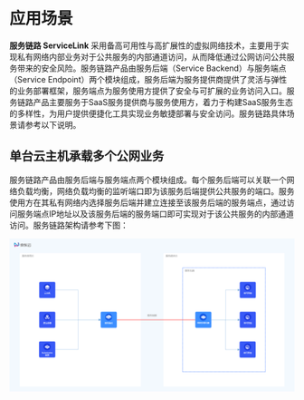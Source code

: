# 应用场景

**服务链路 ServiceLink** 采用备高可用性与高扩展性的虚拟网络技术，主要用于实现私有网络内部业务对于公共服务的内部通道访问，从而降低通过公网访问公共服务带来的安全风险。服务链路产品由服务后端（Service Backend）与服务端点（Service Endpoint）两个模块组成，服务后端为服务提供商提供了灵活与弹性的业务部署框架，服务端点为服务使用方提供了安全与可扩展的业务访问入口。服务链路产品主要服务于SaaS服务提供商与服务使用方，着力于构建SaaS服务生态的多样性，为用户提供便捷化工具实现业务敏捷部署与安全访问。服务链路具体场景请参考以下说明。

## 单台云主机承载多个公网业务

服务链路产品由服务后端与服务端点两个模块组成。每个服务后端可以关联一个网络负载均衡，网络负载均衡的监听端口即为该服务后端提供公共服务的端口。服务使用方在其私有网络内选择服务后端并建立连接至该服务后端的服务端点，通过访问服务端点IP地址以及该服务后端的服务端口即可实现对于该公共服务的内部通道访问。服务链路架构请参考下图：

![服务链路架构](../../../../image/Networking/Service-Link/servicelink-arch.png)



